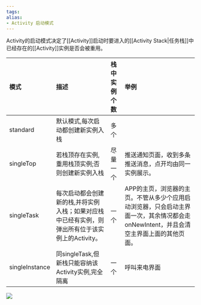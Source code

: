 ```yaml
---
tags: 
alias:
- Activity 启动模式
---
```

Activity的启动模式决定了[[Activity]]启动时要进入的[[Activity Stack|任务栈]]中已经存在的[[Activity]]实例是否会被重用。

| 模式           | 描述                                                                                            | 栈中实例个数 | 举例           |
|:-------------- |:----------------------------------------------------------------------------------------------- |:------------ |:-------------- |
| standard       | 默认模式,每次启动都创建新实例入栈                                                               | 多个         |                |
| singleTop      | 若栈顶存在实例,重用栈顶实例;否则创建新实例入栈                                                  | 尽量一个     | 推送通知页面，收到多条推送消息，点开均由同一实例展示。 |
| singleTask     | 每次启动都会创建新的栈,并将实例入栈；如果对应栈中已经有实例，则弹出所有位于该实例上的Activity。 | 一个         | APP的主页，浏览器的主页。不管从多少个应用启动浏览器，只会启动主界面一次，其余情况都会走onNewIntent，并且会清空主界面上面的其他页面。         |
| singleInstance | 同singleTask,但新栈只能容纳该Activity实例,完全隔离                                              | 一个         | 呼叫来电界面               |
![](https://gd-hbimg.huaban.com/4dafbc63a391c01039f4c1272d8064cda8b4ff6baf00-S9nE32)



